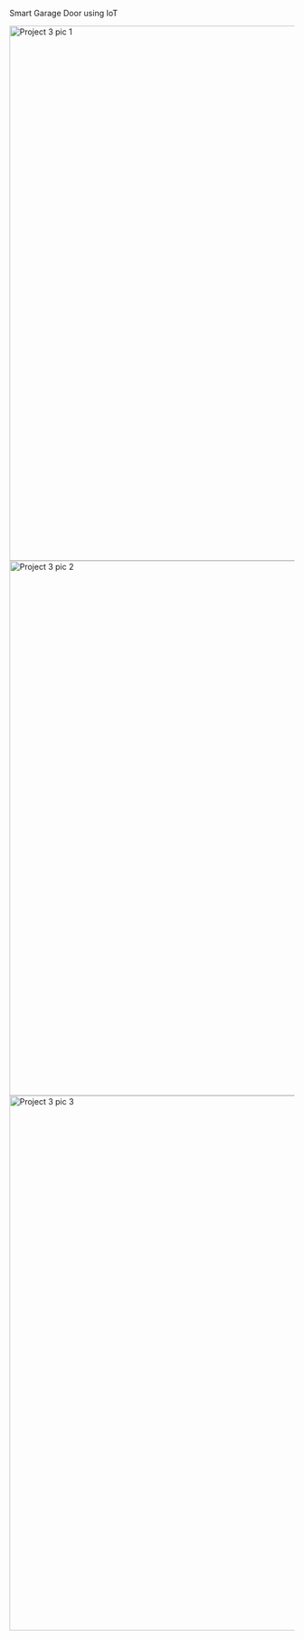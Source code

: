 Smart Garage Door using IoT

<img width="943" alt="Project 3 pic 1" src="https://github.com/AtturuKeerthiReddy/Smart-Garage-Door/assets/139037413/8dbedce5-2a49-41e8-9288-da9eb3371ee1">
<img width="943" alt="Project 3 pic 2" src="https://github.com/AtturuKeerthiReddy/Smart-Garage-Door/assets/139037413/e5ee0bc1-1672-4f97-b5eb-37d766460f8b">
<img width="943" alt="Project 3 pic 3" src="https://github.com/AtturuKeerthiReddy/Smart-Garage-Door/assets/139037413/945c3887-9be6-4a3f-a0c8-450102780aea">


